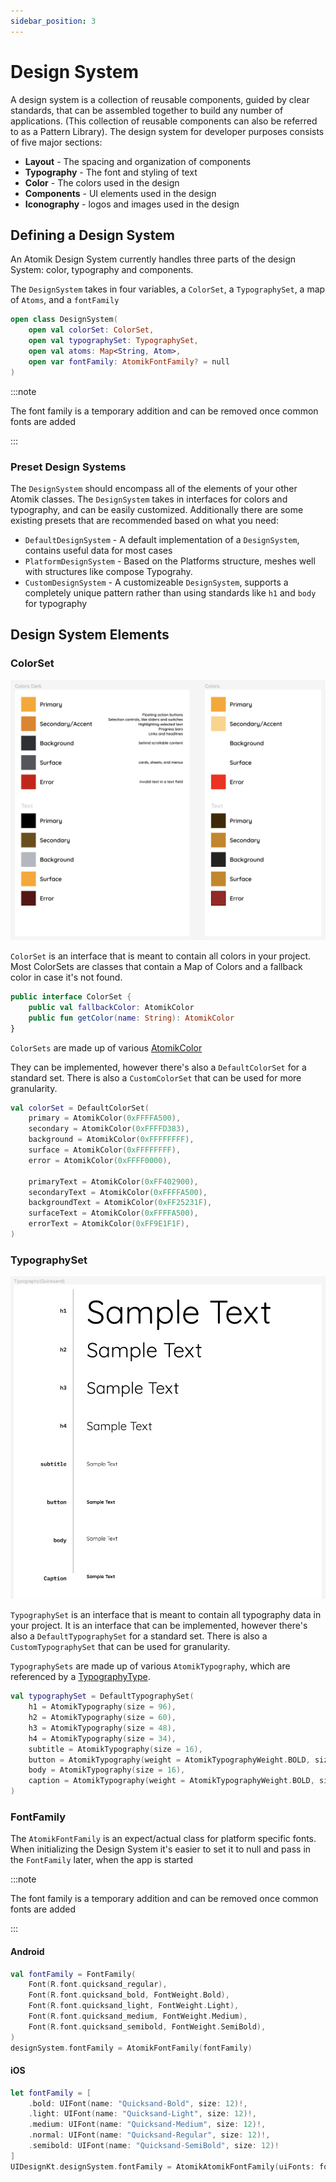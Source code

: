 ```yaml
---
sidebar_position: 3
---
```


# Design System

A design system is a collection of reusable components, guided by clear standards, that can be assembled together to build any number of applications.
(This collection of reusable components can also be referred to as a Pattern Library). The design system for developer purposes consists of five major sections:
* **Layout** - The spacing and organization of components
* **Typography** - The font and styling of text
* **Color** - The colors used in the design
* **Components** - UI elements used in the design
* **Iconography** - logos and images used in the design

## Defining a Design System

An Atomik Design System currently handles three parts of the design System: color, typography and components.

The `DesignSystem` takes in four variables, a `ColorSet`, a `TypographySet`, a map of `Atoms`, and a `fontFamily`

```kotlin
open class DesignSystem(
    open val colorSet: ColorSet,
    open val typographySet: TypographySet,
    open val atoms: Map<String, Atom>,
    open var fontFamily: AtomikFontFamily? = null
)
```
  
:::note

The font family is a temporary addition and can be removed once common fonts are added

:::

### Preset Design Systems

The `DesignSystem` should encompass all of the elements of your other Atomik classes. The `DesignSystem` takes in interfaces for colors and typography, and can be easily customized. Additionally there are some existing presets that are recommended based on what you need:
* `DefaultDesignSystem` - A default implementation of a `DesignSystem`, contains useful data for most cases
* `PlatformDesignSystem` - Based on the Platforms structure, meshes well with structures like compose Typograhy.
* `CustomDesignSystem`  - A customizeable `DesignSystem`, supports a completely unique pattern rather than using standards like `h1` and `body` for typography


## Design System Elements

### ColorSet

![Color Set](img/colorset.png)

`ColorSet` is an interface that is meant to contain all colors in your project. Most ColorSets are classes that contain a Map of Colors and a fallback color in case it's not found.

```kotlin
public interface ColorSet {
    public val fallbackColor: AtomikColor
    public fun getColor(name: String): AtomikColor
}
```

`ColorSets` are made up of various [AtomikColor](./colors.md)

They can be implemented, however there's also a `DefaultColorSet` for a standard set. There is also a `CustomColorSet` that can be used for more granularity.

```kotlin
val colorSet = DefaultColorSet(
    primary = AtomikColor(0xFFFFA500),
    secondary = AtomikColor(0xFFFFD383),
    background = AtomikColor(0xFFFFFFFF),
    surface = AtomikColor(0xFFFFFFFF),
    error = AtomikColor(0xFFFF0000),

    primaryText = AtomikColor(0xFF402900),
    secondaryText = AtomikColor(0xFFFFA500),
    backgroundText = AtomikColor(0xFF25231F),
    surfaceText = AtomikColor(0xFFFFA500),
    errorText = AtomikColor(0xFF9E1F1F),
)
```

### TypographySet

![Typography Set](img/typographyset.png)


`TypographySet` is an interface that is meant to contain all typography data in your project. It is an interface that can be implemented, however there's also a `DefaultTypographySet` for a standard set. There is also a `CustomTypographySet` that can be used for granularity.

`TypographySets` are made up of various `AtomikTypography`, which are referenced by a [TypographyType](./typography).

```kotlin
val typographySet = DefaultTypographySet(
    h1 = AtomikTypography(size = 96),
    h2 = AtomikTypography(size = 60),
    h3 = AtomikTypography(size = 48),
    h4 = AtomikTypography(size = 34),
    subtitle = AtomikTypography(size = 16),
    button = AtomikTypography(weight = AtomikTypographyWeight.BOLD, size = 14),
    body = AtomikTypography(size = 16),
    caption = AtomikTypography(weight = AtomikTypographyWeight.BOLD, size = 14),
)
```

### FontFamily

The `AtomikFontFamily` is an expect/actual class for platform specific fonts. When initializing the Design System it's easier to set it to null and pass in the `FontFamily` later, when the app is started

:::note

The font family is a temporary addition and can be removed once common fonts are added

:::

#### Android

```kotlin
val fontFamily = FontFamily(
    Font(R.font.quicksand_regular),
    Font(R.font.quicksand_bold, FontWeight.Bold),
    Font(R.font.quicksand_light, FontWeight.Light),
    Font(R.font.quicksand_medium, FontWeight.Medium),
    Font(R.font.quicksand_semibold, FontWeight.SemiBold),
)
designSystem.fontFamily = AtomikFontFamily(fontFamily)
```

#### iOS

```swift
let fontFamily = [
    .bold: UIFont(name: "Quicksand-Bold", size: 12)!,
    .light: UIFont(name: "Quicksand-Light", size: 12)!,
    .medium: UIFont(name: "Quicksand-Medium", size: 12)!,
    .normal: UIFont(name: "Quicksand-Regular", size: 12)!,
    .semibold: UIFont(name: "Quicksand-SemiBold", size: 12)!
]
UIDesignKt.designSystem.fontFamily = AtomikAtomikFontFamily(uiFonts: fontFamily)
```